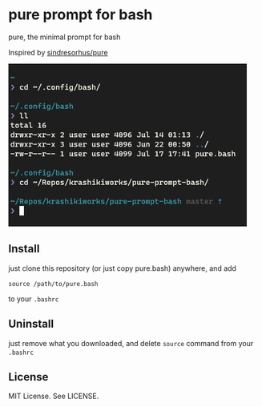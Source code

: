 # pure prompt for bash
pure, the minimal prompt for bash

Inspired by [sindresorhus/pure](https://github.com/sindresorhus/pure)

![Shell Images](image.png "Shell Images")

## Install

just clone this repository (or just copy pure.bash) anywhere, and add

    source /path/to/pure.bash

to your `.bashrc`

## Uninstall

just remove what you downloaded, and delete `source` command from your `.bashrc`

## License

MIT License. See LICENSE.
